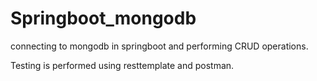 # Springboot_mongodb
connecting to mongodb in springboot and performing CRUD operations. 

Testing is performed using resttemplate and postman.

